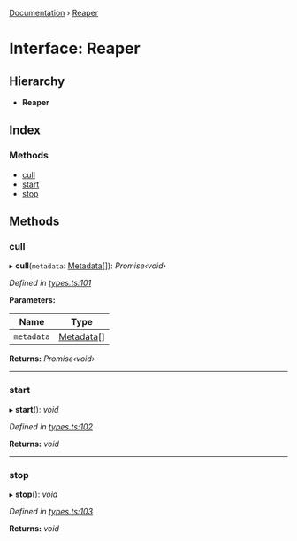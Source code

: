 [Documentation](../README.md) › [Reaper](reaper.md)

# Interface: Reaper

## Hierarchy

* **Reaper**

## Index

### Methods

* [cull](reaper.md#cull)
* [start](reaper.md#start)
* [stop](reaper.md#stop)

## Methods

###  cull

▸ **cull**(`metadata`: [Metadata](metadata.md)[]): *Promise‹void›*

*Defined in [types.ts:101](https://github.com/badbatch/cachemap/blob/34d12b9/packages/core/src/types.ts#L101)*

**Parameters:**

Name | Type |
------ | ------ |
`metadata` | [Metadata](metadata.md)[] |

**Returns:** *Promise‹void›*

___

###  start

▸ **start**(): *void*

*Defined in [types.ts:102](https://github.com/badbatch/cachemap/blob/34d12b9/packages/core/src/types.ts#L102)*

**Returns:** *void*

___

###  stop

▸ **stop**(): *void*

*Defined in [types.ts:103](https://github.com/badbatch/cachemap/blob/34d12b9/packages/core/src/types.ts#L103)*

**Returns:** *void*

